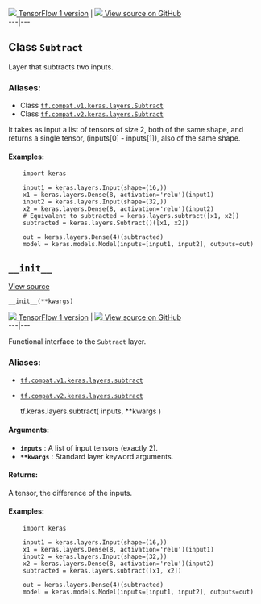 [ ![](https://tensorflow.google.cn/images/tf_logo_32px.png) TensorFlow 1
version](/versions/r1.15/api_docs/python/tf/keras/layers/Subtract) |  [
![](https://tensorflow.google.cn/images/GitHub-Mark-32px.png) View source on
GitHub
](https://github.com/tensorflow/tensorflow/blob/r2.0/tensorflow/python/keras/layers/merge.py#L253-L288)  
---|---  
  
## Class `Subtract`

Layer that subtracts two inputs.

### Aliases:

  * Class [`tf.compat.v1.keras.layers.Subtract`](/api_docs/python/tf/keras/layers/Subtract)
  * Class [`tf.compat.v2.keras.layers.Subtract`](/api_docs/python/tf/keras/layers/Subtract)

It takes as input a list of tensors of size 2, both of the same shape, and
returns a single tensor, (inputs[0] - inputs[1]), also of the same shape.

#### Examples:

    
    
        import keras
    
        input1 = keras.layers.Input(shape=(16,))
        x1 = keras.layers.Dense(8, activation='relu')(input1)
        input2 = keras.layers.Input(shape=(32,))
        x2 = keras.layers.Dense(8, activation='relu')(input2)
        # Equivalent to subtracted = keras.layers.subtract([x1, x2])
        subtracted = keras.layers.Subtract()([x1, x2])
    
        out = keras.layers.Dense(4)(subtracted)
        model = keras.models.Model(inputs=[input1, input2], outputs=out)
    

## `__init__`

[View
source](https://github.com/tensorflow/tensorflow/blob/r2.0/tensorflow/python/keras/layers/merge.py#L41-L43)

    
    
    __init__(**kwargs)
    

[ ![](https://tensorflow.google.cn/images/tf_logo_32px.png) TensorFlow 1
version](/versions/r1.15/api_docs/python/tf/keras/layers/subtract) |  [
![](https://tensorflow.google.cn/images/GitHub-Mark-32px.png) View source on
GitHub
](https://github.com/tensorflow/tensorflow/blob/r2.0/tensorflow/python/keras/layers/merge.py#L590-L616)  
---|---  
  
Functional interface to the `Subtract` layer.

### Aliases:

  * [`tf.compat.v1.keras.layers.subtract`](/api_docs/python/tf/keras/layers/subtract)
  * [`tf.compat.v2.keras.layers.subtract`](/api_docs/python/tf/keras/layers/subtract)

    
    
    tf.keras.layers.subtract(
        inputs,
        **kwargs
    )
    

#### Arguments:

  * **`inputs`** : A list of input tensors (exactly 2).
  * **`**kwargs`** : Standard layer keyword arguments.

#### Returns:

A tensor, the difference of the inputs.

#### Examples:

    
    
        import keras
    
        input1 = keras.layers.Input(shape=(16,))
        x1 = keras.layers.Dense(8, activation='relu')(input1)
        input2 = keras.layers.Input(shape=(32,))
        x2 = keras.layers.Dense(8, activation='relu')(input2)
        subtracted = keras.layers.subtract([x1, x2])
    
        out = keras.layers.Dense(4)(subtracted)
        model = keras.models.Model(inputs=[input1, input2], outputs=out)
    

